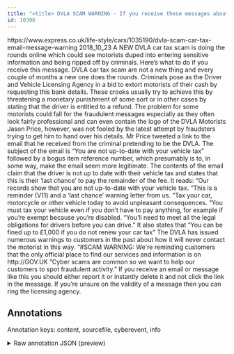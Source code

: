 ```yaml
---
title: "<title> DVLA SCAM WARNING - If you receive these messages about car tax then you must do THIS </title>"
id: 10306
---
```


<title> DVLA SCAM WARNING - If you receive these messages about car tax then you must do THIS </title>
<source> https://www.express.co.uk/life-style/cars/1035190/dvla-scam-car-tax-email-message-warning </source>
<date> 2018_10_23 </date>
<text>
A NEW DVLA car tax scam is doing the rounds online which could see motorists duped into entering sensitive information and being ripped off by criminals. Here’s what to do if you receive this message.
DVLA car tax scam are not a new thing and every couple of months a new one does the rounds.
Criminals pose as the Driver and Vehicle Licensing Agency in a bid to extort motorists of their cash by requesting this bank details.
These crooks usually try to achieve this by threatening a monetary punishment of some sort or in other cases by stating that the driver is entitled to a refund.
The problem for some motorists could fall for the fraudulent messages especially as they often look fairly professional and can even contain the logo of the DVLA
Motorists Jason Price, however, was not fooled by the latest attempt by fraudsters trying to get him to hand over his details.
Mr Price tweeted a link to the email that he received from the criminal pretending to be the DVLA.
The subject of the email is “You are not up-to-date with your vehicle tax” followed by a bogus item reference number, which presumably is to, in some way, make the email seem more legitimate.
The contents of the email claim that the driver is not up to date with their vehicle tax and states that this is their ‘last chance’ to pay the remainder of the fee.
It reads: “Our records show that you are not up-to-date with your vehicle tax.
“This is a reminder (V11) and a ‘last chance’ warning letter from us.
“Tax your car, motorcycle or other vehicle today to avoid unpleasant consequences.
“You must tax your vehicle even if you don’t have to pay anything, for example if you’re exempt because you’re disabled.
“You’ll need to meet all the legal obligations for drivers before you can drive.”
It also states that “You can be fined up to £1,000 if you do not renew your car tax”
The DVLA has issued numerous warnings to customers in the past about how it will never contact the motorist in this way.
“#SCAM WARNING: We're reminding customers that the only official place to find our services and information is on http://GOV.UK
“Cyber scams are common so we want to help our customers to spot fraudulent activity.”
If you receive an email or message like this you should either report it or instantly delete it and not click the link in the message.
If you’re unsure on the validity of a message then you can ring the licensing agency.
</text>



## Annotations

Annotation keys: content, sourcefile, cyberevent, info

<details>
<summary>Raw annotation JSON (preview)</summary>

```json
{
  "content": "A NEW DVLA car tax scam is doing the rounds online which could see motorists duped into entering sensitive information and being ripped off by criminals. Here\u2019s what to do if you receive this message. DVLA car tax scam are not a new thing and every couple of months a new one does the rounds. Criminals pose as the Driver and Vehicle Licensing Agency in a bid to extort motorists of their cash by requesting this bank details. These crooks usually try to achieve this by threatening a monetary punishment of some sort or in other cases by stating that the driver is entitled to a refund. The problem for some motorists could fall for the fraudulent messages especially as they often look fairly professional and can even contain the logo of the DVLA Motorists Jason Price, however, was not fooled by the latest attempt by fraudsters trying to get him to hand over his details. Mr Price tweeted a link to the email that he received from the criminal pretending to be the DVLA. The subject of the email is \u201cYou are not up-to-date with your vehicle tax\u201d followed by a bogus item reference number, which presumably is to, in some way, make the email seem more legitimate. The contents of the email claim that the driver is not up to date with their vehicle tax and states that this is their \u2018last chance\u2019 to pay the remainder of the fee. It reads: \u201cOur records show that you are not up-to-date with your vehicle tax. \u201cThis is a reminder (V11) and a \u2018last chance\u2019 warning letter from us. \u201cTax your car, motorcycle or other vehicle today to avoid unpleasant consequences. \u201cYou must tax your vehicle even if you don\u2019t have to pay anything, for example if you\u2019re exempt because you\u2019re disabled. \u201cYou\u2019ll need to meet all the legal obligations for drivers before you can drive.\u201d It also states that \u201cYou can be fined up to \u00a31,000 if you do not renew your car tax\u201d The DVLA has issued numerous warnings to customers in the past about how it will never contact the motorist in this way. \u201c#SCAM WARNING: We're reminding customers that the only official place to find our services and information is on http://GOV.UK \u201cCyber scams are common so we want to help our customers to spot fraudulent activity.\u201d If you receive an email or message like this you should either report it or instantly delete it and not click the link in the message. If you\u2019re unsure on the validity of a message then you can ring the licensing agency.",
  "sourcefile": "10306.txt",
  "cyberevent": {
    "hopper": [
      {
        "index": 0,
        "relation": "Same",
        "events": [
          {
            "nugget": {
              "startOffset": 0,
              "index": "T5",
              "endOffset": 23,
              "text": "A NEW DVLA car tax scam"
            },
            "index": "E2",
            "type": "Attack",
            "subtype": "Phishing",
            "realis": "Actual"
          },
          {
            "index": "E1",
            "type": "Attack",
            "realis": "Other",
            "nugget": {
              "startOffset": 77,
              "index": "T1",
              "endOffset": 82,
              "text": "duped"
            },
            "argument": [
              {
                "index": "T2",
                "text": "motorists",
                "endOffset": 76,
                "role": {
                  "type": "Victim"
                },
                "startOffset": 67,
                "type": "Person"
              },
              {
                "index": "T3",
                "text": "entering sensitive information",
                "endOffset": 118,
                "role": {
                  "type": "Purpose",
                  "subtype": "Gathering data",
                  "confidence": 0.9010097682476044
                },
                "startOffset": 88,
                "type": "Purpose"
              },
          
```
</details>
